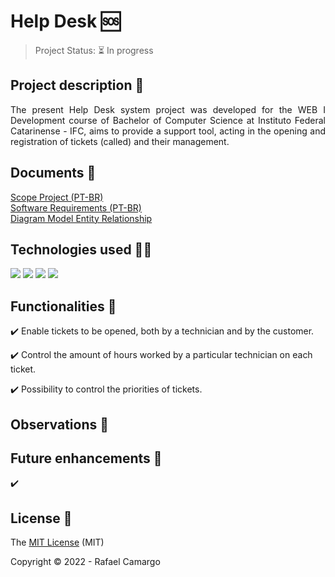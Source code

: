 # Help Desk :sos:

> Project Status: :hourglass_flowing_sand: In progress

## Project description :memo:

<p align="justify">
The present Help Desk system project was developed for the WEB I Development course of Bachelor of Computer Science at Instituto Federal Catarinense - IFC, aims to provide a support tool, acting in the opening and registration of tickets (called) and their management.
</p>

## Documents :page_facing_up:
[Scope Project (PT-BR)](https://github.com/rafandoo/HelpDesk/blob/d9b52f56d937e56034eb599c8b49a9f87479c4cb/docs/ESCOPO%20DO%20PROJETO%20-%20Help%20Desk.pdf)
<br/>
[Software Requirements (PT-BR)](https://github.com/rafandoo/HelpDesk/blob/ff79a25fcd8f9a907f70aba5ffb30fc8394b9b40/docs/REQUISITO%20DE%20SOFTWARE%20-%20Help%20Desk.pdf)
<br/>
[Diagram Model Entity Relationship](https://github.com/rafandoo/HelpDesk/blob/aa5608a3548e8e375c55513deafda5e4b72302b4/docs/DIAGRAMA%20MODELO%20ENTIDADE%20RELACIONAMENTO%20-%20Help%20Desk.pdf)

## Technologies used :man_technologist:

<p>
  <img src="https://img.shields.io/badge/HTML5-E34F26?style=for-the-badge&logo=html5&logoColor=white"/>
  <img src="https://img.shields.io/badge/CSS3-1572B6?style=for-the-badge&logo=css3&logoColor=white"/>
  <img src="https://img.shields.io/badge/PHP-777BB4?style=for-the-badge&logo=php&logoColor=white"/>
  <img src="https://img.shields.io/badge/bootstrap-%23563D7C.svg?style=for-the-badge&logo=bootstrap&logoColor=white"/>
</p>


## Functionalities :wrench:

:heavy_check_mark: Enable tickets to be opened, both by a technician and by the customer.

:heavy_check_mark: Control the amount of hours worked by a particular technician on each ticket.

:heavy_check_mark: Possibility to control the priorities of tickets.


## Observations :eyes:



## Future enhancements :rocket:

:heavy_check_mark: 


## License :key:

The [MIT License](https://github.com/rafandoo/HelpDesk/blob/8d524ce4f75316f660cb6e15084c3a64da69345c/LICENSE) (MIT)

Copyright :copyright: 2022 - Rafael Camargo
